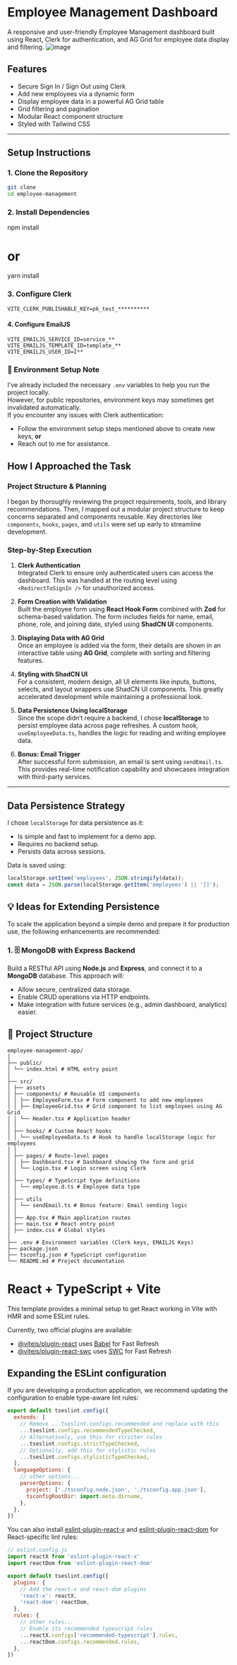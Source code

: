 # Employee Management Dashboard

A responsive and user-friendly Employee Management dashboard built using React, Clerk for authentication, and AG Grid for employee data display and filtering.
![image](https://github.com/user-attachments/assets/66896775-38c5-4974-a56d-b065690865eb)

## Features

- Secure Sign In / Sign Out using Clerk
- Add new employees via a dynamic form
- Display employee data in a powerful AG Grid table
- Grid filtering and pagination
- Modular React component structure
- Styled with Tailwind CSS

---

## Setup Instructions

### 1. Clone the Repository

```bash
git clone 
cd employee-management
```
### 2. Install Dependencies
npm install
# or
yarn install

### 3. Configure Clerk
```
VITE_CLERK_PUBLISHABLE_KEY=pk_test_**********
```

#### 4. Configure EmailJS
```
VITE_EMAILJS_SERVICE_ID=service_**
VITE_EMAILJS_TEMPLATE_ID=template_**
VITE_EMAILJS_USER_ID=I**
```

### 🔐 Environment Setup Note

I’ve already included the necessary `.env` variables to help you run the project locally.  
However, for public repositories, environment keys may sometimes get invalidated automatically.  
If you encounter any issues with Clerk authentication:

- Follow the environment setup steps mentioned above to create new keys, **or**
- Reach out to me for assistance.


## How I Approached the Task

### Project Structure & Planning

I began by thoroughly reviewing the project requirements, tools, and library recommendations. Then, I mapped out a modular project structure to keep concerns separated and components reusable. Key directories like `components`, `hooks`, `pages`, and `utils` were set up early to streamline development.

### Step-by-Step Execution

1. **Clerk Authentication**  
   Integrated Clerk to ensure only authenticated users can access the dashboard. This was handled at the routing level using `<RedirectToSignIn />` for unauthorized access.

2. **Form Creation with Validation**  
   Built the employee form using **React Hook Form** combined with **Zod** for schema-based validation. The form includes fields for name, email, phone, role, and joining date, styled using **ShadCN UI** components.

3. **Displaying Data with AG Grid**  
   Once an employee is added via the form, their details are shown in an interactive table using **AG Grid**, complete with sorting and filtering features.

4. **Styling with ShadCN UI**  
   For a consistent, modern design, all UI elements like inputs, buttons, selects, and layout wrappers use ShadCN UI components. This greatly accelerated development while maintaining a professional look.

5. **Data Persistence Using localStorage**  
   Since the scope didn’t require a backend, I chose **localStorage** to persist employee data across page refreshes. A custom hook, `useEmployeeData.ts`, handles the logic for reading and writing employee data.

6. **Bonus: Email Trigger**  
   After successful form submission, an email is sent using `sendEmail.ts`. This provides real-time notification capability and showcases integration with third-party services.

---

## Data Persistence Strategy

I chose `localStorage` for data persistence as it:
- Is simple and fast to implement for a demo app.
- Requires no backend setup.
- Persists data across sessions.

Data is saved using:
```ts
localStorage.setItem('employees', JSON.stringify(data));
const data = JSON.parse(localStorage.getItem('employees') || '[]');
```

## 💡 Ideas for Extending Persistence

To scale the application beyond a simple demo and prepare it for production use, the following enhancements are recommended:

### 1. 🗄️ MongoDB with Express Backend
Build a RESTful API using **Node.js** and **Express**, and connect it to a **MongoDB** database. This approach will:
- Allow secure, centralized data storage.
- Enable CRUD operations via HTTP endpoints.
- Make integration with future services (e.g., admin dashboard, analytics) easier.

## 📁 Project Structure
```
employee-management-app/
│
├── public/
│ └── index.html # HTML entry point
│
├── src/
│ ├── assets
│ ├── components/ # Reusable UI components
│ │ ├── EmployeeForm.tsx # Form component to add new employees
│ │ ├── EmployeeGrid.tsx # Grid component to list employees using AG Grid
│ │ └── Header.tsx # Application header
│ │
│ ├── hooks/ # Custom React hooks
│ │ └── useEmployeeData.ts # Hook to handle localStorage logic for employees
│ │
│ ├── pages/ # Route-level pages
│ │ ├── Dashboard.tsx # Dashboard showing the form and grid
│ │ └── Login.tsx # Login screen using Clerk
│ │
│ ├── types/ # TypeScript type definitions
│ │ └── employee.d.ts # Employee data type
│ │
│ ├── utils
│ │ └── sendEmail.ts # Bonus feature: Email sending logic
│ │
│ ├── App.tsx # Main application routes
│ ├── main.tsx # React entry point
│ ├── index.css # Global styles
│
├── .env # Environment variables (Clerk keys, EMAILJS Keys)
├── package.json 
├── tsconfig.json # TypeScript configuration
└── README.md # Project documentation
```





# React + TypeScript + Vite

This template provides a minimal setup to get React working in Vite with HMR and some ESLint rules.

Currently, two official plugins are available:

- [@vitejs/plugin-react](https://github.com/vitejs/vite-plugin-react/blob/main/packages/plugin-react) uses [Babel](https://babeljs.io/) for Fast Refresh
- [@vitejs/plugin-react-swc](https://github.com/vitejs/vite-plugin-react/blob/main/packages/plugin-react-swc) uses [SWC](https://swc.rs/) for Fast Refresh

## Expanding the ESLint configuration

If you are developing a production application, we recommend updating the configuration to enable type-aware lint rules:

```js
export default tseslint.config({
  extends: [
    // Remove ...tseslint.configs.recommended and replace with this
    ...tseslint.configs.recommendedTypeChecked,
    // Alternatively, use this for stricter rules
    ...tseslint.configs.strictTypeChecked,
    // Optionally, add this for stylistic rules
    ...tseslint.configs.stylisticTypeChecked,
  ],
  languageOptions: {
    // other options...
    parserOptions: {
      project: ['./tsconfig.node.json', './tsconfig.app.json'],
      tsconfigRootDir: import.meta.dirname,
    },
  },
})
```

You can also install [eslint-plugin-react-x](https://github.com/Rel1cx/eslint-react/tree/main/packages/plugins/eslint-plugin-react-x) and [eslint-plugin-react-dom](https://github.com/Rel1cx/eslint-react/tree/main/packages/plugins/eslint-plugin-react-dom) for React-specific lint rules:

```js
// eslint.config.js
import reactX from 'eslint-plugin-react-x'
import reactDom from 'eslint-plugin-react-dom'

export default tseslint.config({
  plugins: {
    // Add the react-x and react-dom plugins
    'react-x': reactX,
    'react-dom': reactDom,
  },
  rules: {
    // other rules...
    // Enable its recommended typescript rules
    ...reactX.configs['recommended-typescript'].rules,
    ...reactDom.configs.recommended.rules,
  },
})
```
